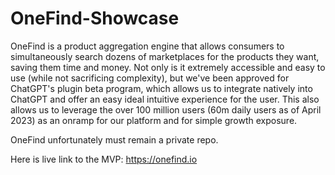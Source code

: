 # OneFind-Showcase

OneFind is a product aggregation engine that allows consumers to simultaneously search dozens of marketplaces for the products they want, saving them time and money. Not only is it extremely accessible and easy to use (while not sacrificing complexity), but we've been approved for ChatGPT's plugin beta program, which allows us to integrate natively into ChatGPT and offer an easy ideal intuitive experience for the user. This also allows us to leverage the over 100 million users (60m daily users as of April 2023) as an onramp for our platform and for simple growth exposure.

OneFind unfortunately must remain a private repo.

Here is live link to the MVP:
https://onefind.io

